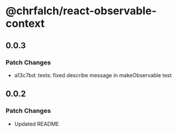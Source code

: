 # @chrfalch/react-observable-context

## 0.0.3

### Patch Changes

- a13c7bd: tests: fixed describe message in makeObservable test

## 0.0.2

### Patch Changes

- Updated README
